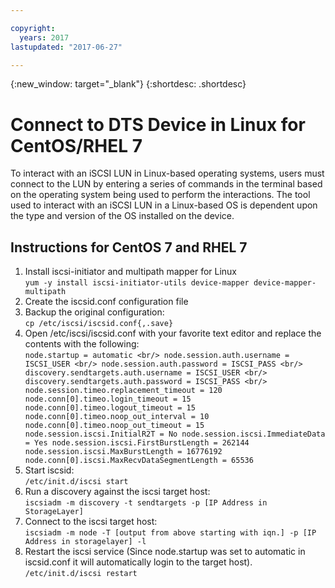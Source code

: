 ```yaml
---

copyright:
  years: 2017
lastupdated: "2017-06-27"

---
```

{:new_window: target="_blank"}
{:shortdesc: .shortdesc}

# Connect to DTS Device in Linux for CentOS/RHEL 7

To interact with an iSCSI LUN in Linux-based operating systems, users must connect to the LUN by entering a series of commands in the terminal based on the operating system being used to perform the interactions.  The tool used to interact with an iSCSI LUN in a Linux-based OS is dependent upon the type and version of the OS installed on the device.

## Instructions for CentOS 7 and RHEL 7

1. Install iscsi-initiator and multipath mapper for Linux <br/>
   ``yum -y install iscsi-initiator-utils device-mapper device-mapper-multipath`` 
2. Create the iscsid.conf configuration file <br/>
3. Backup the original configuration: <br/>
   ``cp /etc/iscsi/iscsid.conf{,.save}`` 
4. Open /etc/iscsi/iscsid.conf with your favorite text editor and replace the contents with the following: <br/>
   ``
   node.startup = automatic <br/>
   node.session.auth.username = ISCSI_USER <br/>
   node.session.auth.password = ISCSI_PASS <br/>
   discovery.sendtargets.auth.username = ISCSI_USER <br/>
   discovery.sendtargets.auth.password = ISCSI_PASS <br/>
   node.session.timeo.replacement_timeout = 120
   node.conn[0].timeo.login_timeout = 15
   node.conn[0].timeo.logout_timeout = 15
   node.conn[0].timeo.noop_out_interval = 10
   node.conn[0].timeo.noop_out_timeout = 15
   node.session.iscsi.InitialR2T = No
   node.session.iscsi.ImmediateData = Yes
   node.session.iscsi.FirstBurstLength = 262144
   node.session.iscsi.MaxBurstLength = 16776192
   node.conn[0].iscsi.MaxRecvDataSegmentLength = 65536
   `` <br/>
5. Start iscsid:<br/>
   ``/etc/init.d/iscsi start``
6. Run a discovery against the iscsi target host:<br/>
   ``iscsiadm -m discovery -t sendtargets -p [IP Address in StorageLayer]``
7. Connect to the iscsi target host:<br/>
   ``iscsiadm -m node -T [output from above starting with iqn.] -p [IP Address in storagelayer] -l``
8. Restart the iscsi service (Since node.startup was set to automatic in iscsid.conf it will automatically login to the target host).<br/>
   ``/etc/init.d/iscsi restart``
